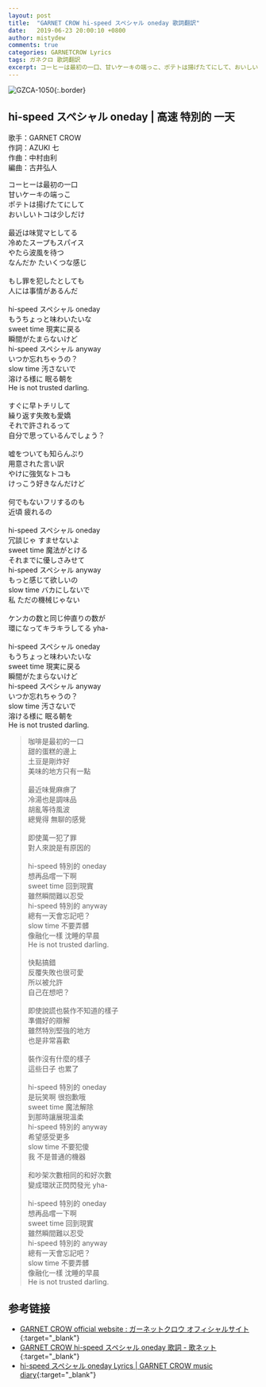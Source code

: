 ```yaml
---
layout: post
title:  "GARNET CROW hi-speed スペシャル oneday 歌詞翻訳"
date:   2019-06-23 20:00:10 +0800
author: mistydew
comments: true
categories: GARNETCROW Lyrics
tags: ガネクロ 歌詞翻訳
excerpt: コーヒーは最初の一口、甘いケーキの端っこ、ポテトは揚げたてにして、おいしいトコは少しだけ。
---
```

![GZCA-1050](/gc/assets/images/discography/single/GZCA-1050.jpg){:.border}

## hi-speed スペシャル oneday | 高速 特別的 一天

歌手：GARNET CROW<br>
作詞：AZUKI 七<br>
作曲：中村由利<br>
編曲：古井弘人

<div class="lyric-original">
<p>
コーヒーは最初の一口<br>
甘いケーキの端っこ<br>
ポテトは揚げたてにして<br>
おいしいトコは少しだけ<br>
<br>
最近は味覚マヒしてる<br>
冷めたスープもスパイス<br>
やたら波風を待つ<br>
なんだか たいくつな感じ<br>
<br>
もし罪を犯したとしても<br>
人には事情があるんだ<br>
<br>
hi-speed スペシャル oneday<br>
もうちょっと味わいたいな<br>
sweet time 現実に戻る<br>
瞬間がたまらないけど<br>
hi-speed スペシャル anyway<br>
いつか忘れちゃうの？<br>
slow time 汚さないで<br>
溶ける様に 眠る朝を<br>
He is not trusted darling.<br>
<br>
すぐに早トチリして<br>
繰り返す失敗も愛嬌<br>
それで許されるって<br>
自分で思っているんでしょう？<br>
<br>
嘘をついても知らんぷり<br>
用意された言い訳<br>
やけに強気なトコも<br>
けっこう好きなんだけど<br>
<br>
何でもないフリするのも<br>
近頃 疲れるの<br>
<br>
hi-speed スペシャル oneday<br>
冗談じゃ すませないよ<br>
sweet time 魔法がとける<br>
それまでに優しさみせて<br>
hi-speed スペシャル anyway<br>
もっと感じて欲しいの<br>
slow time バカにしないで<br>
私 ただの機械じゃない<br>
<br>
ケンカの数と同じ仲直りの数が<br>
環になってキラキラしてる yha-<br>
<br>
hi-speed スペシャル oneday<br>
もうちょっと味わいたいな<br>
sweet time 現実に戻る<br>
瞬間がたまらないけど<br>
hi-speed スペシャル anyway<br>
いつか忘れちゃうの？<br>
slow time 汚さないで<br>
溶ける様に 眠る朝を<br>
He is not trusted darling.
</p>
</div>

<div class="lyric-translation">
<blockquote>
咖啡是最初的一口<br>
甜的蛋糕的邊上<br>
土豆是剛炸好<br>
美味的地方只有一點<br>
<br>
最近味覺麻痹了<br>
冷湯也是調味品<br>
胡亂等待風波<br>
總覺得 無聊的感覺<br>
<br>
即使萬一犯了罪<br>
對人來說是有原因的<br>
<br>
hi-speed 特別的 oneday<br>
想再品嚐一下啊<br>
sweet time 回到現實<br>
雖然瞬間難以忍受<br>
hi-speed 特別的 anyway<br>
總有一天會忘記吧？<br>
slow time 不要弄髒<br>
像融化一樣 沈睡的早晨<br>
He is not trusted darling.<br>
<br>
快點搞錯<br>
反覆失敗也很可愛<br>
所以被允許<br>
自己在想吧？<br>
<br>
即使說謊也裝作不知道的樣子<br>
準備好的辯解<br>
雖然特別堅強的地方<br>
也是非常喜歡<br>
<br>
裝作沒有什麼的樣子<br>
這些日子 也累了<br>
<br>
hi-speed 特別的 oneday<br>
是玩笑啊 很抱歉哦<br>
sweet time 魔法解除<br>
到那時讓展現溫柔<br>
hi-speed 特別的 anyway<br>
希望感受更多<br>
slow time 不要犯傻<br>
我 不是普通的機器<br>
<br>
和吵架次數相同的和好次數<br>
變成環狀正閃閃發光 yha-<br>
<br>
hi-speed 特別的 oneday<br>
想再品嚐一下啊<br>
sweet time 回到現實<br>
雖然瞬間難以忍受<br>
hi-speed 特別的 anyway<br>
總有一天會忘記吧？<br>
slow time 不要弄髒<br>
像融化一樣 沈睡的早晨<br>
He is not trusted darling.
</blockquote>
</div>

## 参考链接

* [GARNET CROW official website : ガーネットクロウ オフィシャルサイト](http://www.garnetcrow.com){:target="_blank"}
* [GARNET CROW hi-speed スペシャル oneday 歌詞 - 歌ネット](https://www.uta-net.com/song/20133){:target="_blank"}
* [hi-speed スペシャル oneday Lyrics \| GARNET CROW music diary](https://mistydew.github.io/gc/lyrics/original/hi-speed%20スペシャル%20oneday.html){:target="_blank"}
